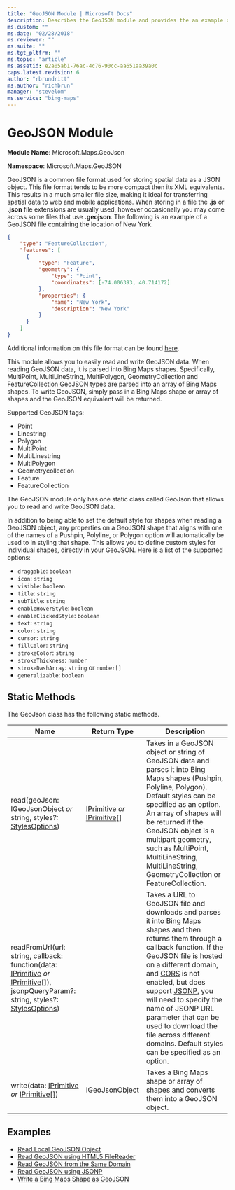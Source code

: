 ```yaml
---
title: "GeoJSON Module | Microsoft Docs"
description: Describes the GeoJSON module and provides the an example of a GeoJSON file, the module's static methods, and examples of the module in action.
ms.custom: ""
ms.date: "02/28/2018"
ms.reviewer: ""
ms.suite: ""
ms.tgt_pltfrm: ""
ms.topic: "article"
ms.assetid: e2a05ab1-76ac-4c76-90cc-aa651aa39a0c
caps.latest.revision: 6
author: "rbrundritt"
ms.author: "richbrun"
manager: "stevelom"
ms.service: "bing-maps"
---
```


# GeoJSON Module

**Module Name**: Microsoft.Maps.GeoJson

**Namespace**: Microsoft.Maps.GeoJSON

GeoJSON is a common file format used for storing spatial data as a JSON object. This file format tends to be more compact then its XML equivalents. This results in a much smaller file size, making it ideal for transferring spatial data to web and mobile applications. When storing in a file the **.js** or **.json** file extensions are usually used, however occasionally you may come across some files that use **.geojson**. The following is an example of a GeoJSON file containing the location of New York.

```json
{
    "type": "FeatureCollection",
    "features": [
      {
          "type": "Feature",
          "geometry": {
              "type": "Point",
              "coordinates": [-74.006393, 40.714172]
          },
          "properties": {
              "name": "New York",
              "description": "New York"
          }
      }
    ]
}
```

Additional information on this file format can be found [here](https://tools.ietf.org/html/rfc7946). 

This module allows you to easily read and write GeoJSON data. When reading GeoJSON data, it is parsed into Bing Maps shapes. Specifically, MultiPoint, MultiLineString, MultiPolygon, GeometryCollection and FeatureCollection GeoJSON types are parsed into an array of Bing Maps shapes. To write GeoJSON, simply pass in a Bing Maps shape or array of shapes and the GeoJSON equivalent will be returned.

Supported GeoJSON tags:

  * Point 
  * Linestring
  * Polygon
  * MultiPoint 
  * MultiLinestring 
  * MultiPolygon 
  * Geometrycollection
  * Feature
  * FeatureCollection

The GeoJSON module only has one static class called GeoJson that allows you to read and write GeoJSON data.

In addition to being able to set the default style for shapes when reading a GeoJSON object, any properties on a GeoJSON shape that aligns with one of the names of a Pushpin, Polyline, or Polygon option will automatically be used to in styling that shape. This allows you to define custom styles for individual shapes, directly in your GeoJSON. Here is a list of the supported options:

  * `draggable`: `boolean`
  * `icon`: `string`
  * `visible`: `boolean`
  * `title`: `string`
  * `subTitle`: `string`
  * `enableHoverStyle`: `boolean`
  * `enableClickedStyle`: `boolean`
  * `text`: `string`
  * `color`: `string`
  * `cursor`: `string`
  * `fillColor`: `string`
  * `strokeColor`: `string`
  * `strokeThickness`: `number`
  * `strokeDashArray`: `string` or `number[]`
  * `generalizable`: `boolean`

## Static Methods

The GeoJson class has the following static methods.

Name                                                             | Return Type                  | Description
---------------------------------------------------------------- | ---------------------------- | -----------------------------
read(geoJson: IGeoJsonObject _or_ string, styles?: [StylesOptions](../../map-control-api/stylesoptions-object.md))    | [IPrimitive](../../map-control-api/iprimitive-class.md) _or_ [IPrimitive](../../map-control-api/iprimitive-class.md)[] | Takes in a GeoJSON object or string of GeoJSON data and parses it into Bing Maps shapes (Pushpin, Polyline, Polygon). Default styles can be specified as an option. An array of shapes will be returned if the GeoJSON object is a multipart geometry, such as MultiPoint, MultiLineString, MultiLineString, GeometryCollection or FeatureCollection.
readFromUrl(url: string, callback: function(data: [IPrimitive](../../map-control-api/iprimitive-class.md) _or_ [IPrimitive](../../map-control-api/iprimitive-class.md)[]), jsonpQueryParam?: string, styles?: [StylesOptions](../../map-control-api/stylesoptions-object.md)) | | Takes a URL to GeoJSON file and downloads and parses it into Bing Maps shapes and then returns them through a callback function. If the GeoJSON file is hosted on a different domain, and [CORS](https://en.wikipedia.org/wiki/Cross-origin_resource_sharing) is not enabled, but does support [JSONP](https://en.wikipedia.org/wiki/JSONP), you will need to specify the name of JSONP URL parameter that can be used to download the file across different domains. Default styles can be specified as an option.
write(data: [IPrimitive](../../map-control-api/iprimitive-class.md) _or_ [IPrimitive](../../map-control-api/iprimitive-class.md)[])                              | IGeoJsonObject               | Takes a Bing Maps shape or array of shapes and converts them into a GeoJSON object. 


## Examples

  * [Read Local GeoJSON Object](../../map-control-concepts/geojson-module-examples/read-local-geojson-object-example.md)
  * [Read GeoJSON using HTML5 FileReader](../../map-control-concepts/geojson-module-examples/read-geojson-using-html5-filereader.md)
  * [Read GeoJSON from the Same Domain](../../map-control-concepts/geojson-module-examples/read-same-domain-geojson-example.md)
  * [Read GeoJSON using JSONP](../../map-control-concepts/geojson-module-examples/read-geojson-from-the-web-using-jsonp-example.md)
  * [Write a Bing Maps Shape as GeoJSON](../../map-control-concepts/geojson-module-examples/write-bing-maps-shape-as-geojson-example.md)
